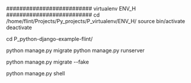 ########################## virtualenv ENV_H ##########################
cd /home/flint/Projects/Py_projects/P_virtualenv/ENV_H/
source bin/activate
deactivate

cd P_python-django-example-flint/

python manage.py migrate
python manage.py runserver

python manage.py migrate --fake

python manage.py shell